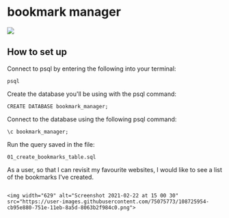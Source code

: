 # bookmark manager

<img src= https://i.etsystatic.com/9663554/r/il/8900e7/2782369583/il_794xN.2782369583_ortp.jpg>

## How to set up

Connect to psql by entering the following into your terminal:
```
psql
```
Create the database you'll be using with the psql command:
```
CREATE DATABASE bookmark_manager;
```
Connect to the database using the following psql command:
```
\c bookmark_manager;
```
Run the query saved in the file:
```
01_create_bookmarks_table.sql
```


As a user, so that I can revisit my favourite websites,
I would like to see a list of the bookmarks I've created.
```

<img width="629" alt="Screenshot 2021-02-22 at 15 00 30" src="https://user-images.githubusercontent.com/75075773/108725954-cb95e880-751e-11eb-8a5d-8063b2f984c0.png">
